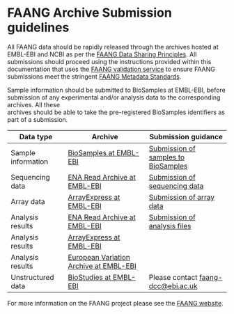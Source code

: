 # FAANG Archive Submission guidelines

All FAANG data should be rapidly released through the archives hosted at 
EMBL-EBI and NCBI as per the [FAANG Data Sharing Principles](
http://www.faang.org/data-share-principle). All submissions should 
proceed using the instructions provided within this documentation that uses the 
[FAANG validation service](https://data.faang.org/validation/samples) to ensure FAANG submissions 
meet the stringent [FAANG Metadata Standards](https://data.faang.org/ruleset/samples#standard).

Sample information should be submitted to BioSamples at EMBL-EBI, before 
submission of any experimental and/or analysis data to the corresponding archives. All these  
archives should be able to take the pre-registered BioSamples identifiers as 
part of a submission.

Data type | Archive | Submission guidance
------------ | ------------- | ------------
Sample information | [BioSamples at EMBL-EBI](https://www.ebi.ac.uk/biosamples/)  | [Submission of samples to BioSamples](biosamples_template.md)
Sequencing data | [ENA Read Archive at EMBL-EBI](https://www.ebi.ac.uk/ena/submit)  | [Submission of sequencing data](ena_template.md)
Array data | [ArrayExpress at EMBL-EBI](https://www.ebi.ac.uk/arrayexpress/) | [Submission of array data](array.md) 
Analysis results | [ENA Read Archive at EMBL-EBI](https://www.ebi.ac.uk/ena/submit)| [Submission of analysis files](analysis.md)
Analysis results | [ArrayExpress at EMBL-EBI](https://www.ebi.ac.uk/biosamples/) |
Analysis results | [European Variation Archive at EMBL-EBI](https://www.ebi.ac.uk/eva/) |
Unstructured data | [BioStudies at EMBL-EBI](http://www.ebi.ac.uk/biostudies/) | Please contact [faang-dcc@ebi.ac.uk](mailto:faang-dcc@ebi.ac.uk)

For more information on the FAANG project please see the [FAANG website](https://www.faang.org/).
